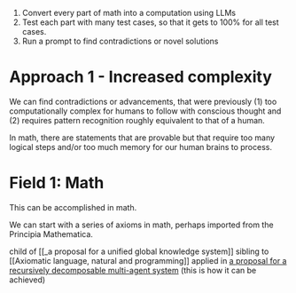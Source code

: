  1. Convert every part of math into a computation using LLMs
2. Test each part with many test cases, so that it gets to 100% for all test cases.
3. Run a prompt to find contradictions or novel solutions


# Approach 1 - Increased complexity
We can find contradictions or advancements, that were previously (1) too computationally complex for humans to follow with conscious thought and (2) requires pattern recognition roughly equivalent to that of a human.

In math, there are statements that are provable but that require too many logical steps and/or too much memory for our human brains to process. 

# Field 1: Math
This can be accomplished in math. 

We can start with a series of axioms in math, perhaps imported from the Principia Mathematica. 


child of [[_a proposal for a unified global knowledge system]]
sibling to [[Axiomatic language, natural and programming]]
applied in [a proposal for a recursively decomposable multi-agent system](https://docs.google.com/document/d/1XjJ-wKAcG2ET-U31g1w7AgHoxbfOsiusxjy4MjQ-sLQ/edit#heading=h.1wpme4cab2z7) (this is how it can be achieved)